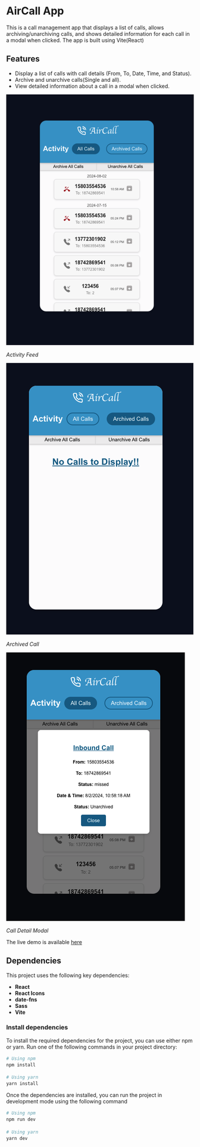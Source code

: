 # AirCall App

This is a call management app that displays a list of calls, allows archiving/unarchiving calls, and shows detailed information for each call in a modal when clicked. The app is built using Vite(React)

## Features

- Display a list of calls with call details (From, To, Date, Time, and Status).
- Archive and unarchive calls(Single and all).
- View detailed information about a call in a modal when clicked.

![Activity Feed](<src/assets/image.png>)

*Activity Feed*

![Archived Call](<src/assets/image copy.png>)

*Archived Call*

![Call Detail Modal](<src/assets/image copy 2.png>)

*Call Detail Modal*

The live demo is available [here](https://enchanting-crostata-924990.netlify.app/)
## Dependencies

This project uses the following key dependencies:

- **React**
- **React Icons**
- **date-fns**
- **Sass**
- **Vite**

### Install dependencies

To install the required dependencies for the project, you can use either npm or yarn. Run one of the following commands in your project directory:

```bash
# Using npm
npm install

# Using yarn
yarn install
```

Once the dependencies are installed, you can run the project in development mode using the following command


```bash
# Using npm
npm run dev

# Using yarn
yarn dev
```